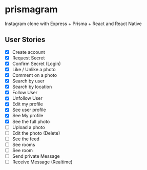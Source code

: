 # prismagram
Instagram clone with Express + Prisma + React and React Native

## User Stories

- [x] Create account
- [x] Request Secret
- [x] Confirm Secret (Login)
- [X] Like / Unlike a photo
- [X] Comment on a photo
- [x] Search by user
- [x] Search by location
- [x] Follow User
- [x] Unfollow User
- [x] Edit my profile
- [x] See user profile
- [x] See My profile
- [x] See the full photo
- [ ] Upload a photo
- [ ] Edit the photo (Delete)
- [ ] See the feed
- [ ] See rooms
- [ ] See room
- [ ] Send private Message
- [ ] Receive Message (Realtime)